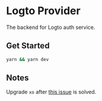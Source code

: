 # Logto Provider

The backend for Logto auth service.

## Get Started

```bash
yarn && yarn dev
```

## Notes

Upgrade `xo` after [this issue](https://github.com/SamVerschueren/vscode-linter-xo/issues/91) is solved.
